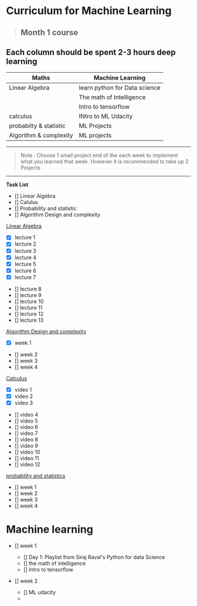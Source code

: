 # Curriculum for Machine Learning

> ##  Month 1 course 
  
## Each column should be spent 2-3 hours deep learning



|Maths         |Machine Learning |
|--------------|-------------|
|Linear Algebra  | learn python for Data science|
|| The math of Intelligence
|| Intro to tensorflow
|calculus | INtro to ML Udacity
| probabilty & statistic | ML Projects|
|Algorithm & complexity | ML projects|
---

> Note : Choose 1 small project end of the each week to implement what you learned that week.
However it is recommended to take up 2 Projects 
---

__Task List__

* [] Linear Algebra
* [] Calulus
* [] Probability and statistic
* [] Algorithm Design and complexity


[Linear Algebra](https://ocw.mit.edu/courses/mathematics/18-06-linear-algebra-spring-2010/)

* [X] lecture 1
* [X] lecture 2
* [X] lecture 3
* [X] lecture 4
* [X] lecture 5
* [X] lecture 6
* [X] lecture 7
* [] lecture 8
* [] lecture 9
* [] lecture 10
* [] lecture 11
* [] lecture 12
* [] lecture 13

[Algorithm Design and complexity](https://courses.edx.org/courses/course-v1:PennX+SD3x+2T2017/course/)

* [x] week 1
* [] week 2
* [] week 3
* [] week 4

[Calculus](https://www.youtube.com/watch?v=WUvTyaaNkzM&list=PLZHQObOWTQDMsr9K-rj53DwVRMYO3t5Yr)

* [x] video 1
* [x] video 2
* [x] video 3
* [] video 4
* [] video 5
* [] video 6
* [] video 7
* [] video 8
* [] video 9
* [] video 10
* [] video 11
* [] video 12

[probability and statistics](https://courses.edx.org/courses/course-v1:MITx+6.431x+2T2019/course/)

* [] week 1
* [] week 2
* [] week 3
* [] week 4


# Machine learning 

* [] week 1
    * [] Day 1: Playlist from Siraj Raval's Python for data Science
    * [] the math of intelligence
    * [] Intro to tensorflow

* [] week 2
   * [] ML udacity
   * 
